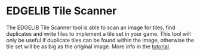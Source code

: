 # EDGELIB Tile Scanner

The EDGELIB Tile Scanner tool is able to scan an image for tiles, find duplicates and write files to implement a tile set in your game. This tool will only be useful if duplicate tiles can be found within the image, otherwise the tile set will be as big as the original image. More info in the [tutorial](../../documentation/tutorials/tutorials_tilescanner.md).